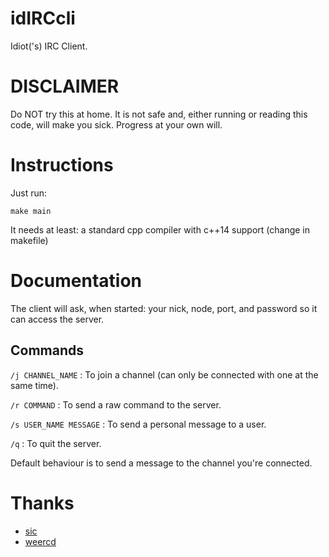 # idIRCcli
Idiot('s) IRC Client.

# DISCLAIMER
Do NOT try this at home. It is not safe and, either running or reading this code, will make you sick. Progress at your own will.

# Instructions                                                                                                                                                                                                   
Just run:

```make main```

It needs at least: a standard cpp compiler with c++14 support (change in makefile)

# Documentation
The client will ask, when started: your nick, node, port, and password so it can access the server.

## Commands 
```/j CHANNEL_NAME``` : To join a channel (can only be connected with one at the same time).

```/r COMMAND``` : To send a raw command to the server.

```/s USER_NAME MESSAGE``` : To send a personal message to a user.

```/q``` : To quit the server.

Default behaviour is to send a message to the channel you're connected.

# Thanks
* [sic](http://tools.suckless.org/sic/)
* [weercd](https://github.com/weechat/weercd)
